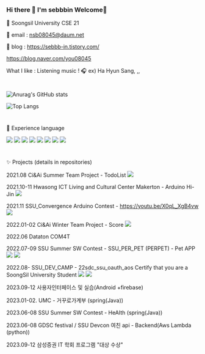 ### Hi there 👋 I'm sebbbin Welcome🥰
🏫 Soongsil University CSE 21

📧 email : nsb08045@daum.net

📰 blog : https://sebbb-in.tistory.com/

https://blog.naver.com/you08045

What I like : Listening music ! 🎧
ex) Ha Hyun Sang, ,,

#
![Anurag's GitHub stats](https://github-readme-stats.vercel.app/api?username=sebbbin&show_icons=true&theme=github_dark)

![Top Langs](https://github-readme-stats.vercel.app/api/top-langs/?username=sebbbin&layout=compact&theme=github_dark)
#
🧸 Experience language

<img src="https://img.shields.io/badge/C-skyblue?style=flat&logo=C&logoColor=A8B9CC"/>  <img src="https://img.shields.io/badge/C++-navy?style=flat&logo=C++&logoColor=00599C"/>  <img src="https://img.shields.io/badge/Java-yellow?style=flat&logo=Java&logoColor=F7DF1E"/>  <img src="https://img.shields.io/badge/Python-darkblue?style=flat&logo=Python&logoColor=3776ABE"/>  <img src="https://img.shields.io/badge/Android Studio-green?style=flat&logo=Android Studio&logoColor=3DDC84"/>  <img src="https://img.shields.io/badge/Flutter-blue?style=flat&logo=Flutter&logoColor=02569B"/>  <img src="https://img.shields.io/badge/Dart-gray?style=flat&logo=Dart&logoColor=0175C2"/>  <img src="https://img.shields.io/badge/Arduino-darkgreen?style=flat&logo=Arduino&logoColor=00979D"/>
#
✨ Projects (details in repositories)

2021.08 Ci&Ai Summer Team Project - TodoList <img src="https://img.shields.io/badge/C-skyblue?style=flat&logo=C&logoColor=A8B9CC"/>

2021.10-11 Hwasong ICT Living and Cultural Center Makerton - Arduino Hi-Jin  <img src="https://img.shields.io/badge/Arduino-darkgreen?style=flat&logo=Arduino&logoColor=00979D"/>

2021.11 SSU_Convergence Arduino Contest - https://youtu.be/X0qL_XgB4vw  <img src="https://img.shields.io/badge/Arduino-darkgreen?style=flat&logo=Arduino&logoColor=00979D"/>

2022.01-02 Ci&Ai Winter Team Project - Score  <img src="https://img.shields.io/badge/C-skyblue?style=flat&logo=C&logoColor=A8B9CC"/>

2022.06 Dataton COM4T 

2022.07-09 SSU Summer SW Contest - SSU_PER_PET (PERPET) - Pet APP  <img src="https://img.shields.io/badge/Flutter-blue?style=flat&logo=Flutter&logoColor=02569B"/>  <img src="https://img.shields.io/badge/Dart-gray?style=flat&logo=Dart&logoColor=0175C2"/> 

2022.08- SSU_DEV_CAMP - 22sdc_ssu_oauth_aos Certify that you are a SoongSil University Student   <img src="https://img.shields.io/badge/Kotlin-purple?style=flat&logo=Kotlin&logoColor=an7F52FF"/>  <img src="https://img.shields.io/badge/Android Studio-green?style=flat&logo=Android Studio&logoColor=3DDC84"/> 

2023.09-12 사용자인터페이스 및 실습(Android +firebase)

2023.01-02. UMC - 거꾸로가계부 (spring(Java))

2023.06-08 SSU Summer SW Contest - HeAIth (spring(Java))

2023.06-08 GDSC festival / SSU Devcon 여친 api - Backend(Aws Lambda (python))

2023.09-12 삼성증권 IT 학회 프로그램 "대상 수상"

<!--
**sebbbin/sebbbin** is a ✨ _special_ ✨ repository because its `README.md` (this file) appears on your GitHub profile.
🏫

- 🔭 I’m currently working on ...
- 🌱 I’m currently learning ...
- 👯 I’m looking to collaborate on ...
- 🤔 I’m looking for help with ...
- 💬 Ask me about ...
- 📫 How to reach me: ...
- 😄 Pronouns: ...
- ⚡ Fun fact: ...
-->

